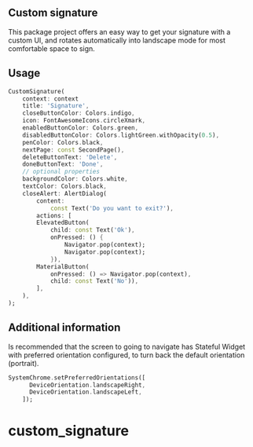 
## Custom signature

This package project offers an easy way to get your signature with a custom UI, and rotates automatically into landscape mode for most comfortable space to sign.

## Usage

```dart
CustomSignature(
    context: context
    title: 'Signature',
    closeButtonColor: Colors.indigo,
    icon: FontAwesomeIcons.circleXmark,
    enabledButtonColor: Colors.green,
    disabledButtonColor: Colors.lightGreen.withOpacity(0.5),
    penColor: Colors.black,
    nextPage: const SecondPage(),
    deleteButtonText: 'Delete',
    doneButtonText: 'Done',
    // optional properties
    backgroundColor: Colors.white,
    textColor: Colors.black,
    closeAlert: AlertDialog(
        content:
            const Text('Do you want to exit?'),
        actions: [
        ElevatedButton(
            child: const Text('Ok'),
            onPressed: () {
                Navigator.pop(context);
                Navigator.pop(context);
            }),
        MaterialButton(
            onPressed: () => Navigator.pop(context),
            child: const Text('No')),
        ],
    ),
);
```

## Additional information

Is recommended that the screen to going to navigate has Stateful Widget with preferred orientation configured, to turn back the default orientation (portrait).

```dart
SystemChrome.setPreferredOrientations([
      DeviceOrientation.landscapeRight,
      DeviceOrientation.landscapeLeft,
    ]);
```
# custom_signature

